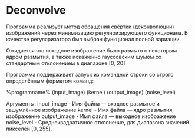 # Deconvolve
Программа реализует метод обращения свёртки (деконволюции) изображений через минимизацию регуляризирующего функционала. В качестве регуляризатора был выбран функционал полной вариации.

Ожидается что исходное изображение было размыто с некоторым ядром размытия, а также искаженно гауссовским шумом со стандартным отклонением в диапазоне [0, 20]

Программа поддерживает запуск из командной строки со строго определённым форматом команд:

%programname% (input_image) (kernel) (output_image) (noise_level)

Аргументы:
input_image	-	Имя файла — входное размытое и зашумлённое изображение
kernel -	Имя файла — ядро размытия, изображение
output_image - Имя файла — выходное изображение
noise_level	-	Среднеквадратичное отклонение, для диапазона значений пикселей [0, 255].
